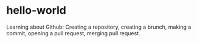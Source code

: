 # hello-world
Learning about Github:
Creating a repository, 
creating a brunch, 
making a commit, 
opening a pull request, 
merging pull request.

